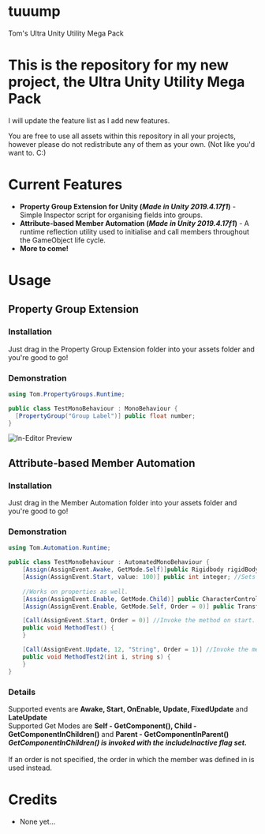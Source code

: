 # tuuump
Tom's Ultra Unity Utility Mega Pack
<h1>This is the repository for my new project, the <b>Ultra Unity Utility Mega Pack</b></h1>
<p>I will update the feature list as I add new features.</p>
<p>You are free to use all assets within this repository in all your projects, however please do not redistribute any of them as your own. (Not like you'd want to. C:)

<h1>Current Features</h1>
<ul>
  <li><b>Property Group Extension for Unity (<i>Made in Unity 2019.4.17f1</i>)</b> - Simple Inspector script for organising fields into groups.</li>
  <li><b>Attribute-based Member Automation (<i>Made in Unity 2019.4.17f1</i>)</b> - A runtime reflection utility used to initialise and call members throughout the GameObject life cycle.</li>
  <li><b>More to come!</b></li>
</ul>

<h1>Usage</h1>
<h2>Property Group Extension</h2>
<h3>Installation</h3>
<p>Just drag in the Property Group Extension folder into your assets folder and you're good to go!</p>

<h3>Demonstration</h3>

```csharp
using Tom.PropertyGroups.Runtime;

public class TestMonoBehaviour : MonoBehaviour {
  [PropertyGroup("Group Label")] public float number;
}
```
<img alt="In-Editor Preview" src="https://i.imgur.com/3UCib4p.gif"/>

<h2>Attribute-based Member Automation</h2>
<h3>Installation</h3>
<p>Just drag in the Member Automation folder into your assets folder and you're good to go!</p>

<h3>Demonstration</h3>

```csharp
using Tom.Automation.Runtime;

public class TestMonoBehaviour : AutomatedMonoBehaviour {
    [Assign(AssignEvent.Awake, GetMode.Self)]public Rigidbody rigidBody; //Calls GetComponent on the member in Awake.
    [Assign(AssignEvent.Start, value: 100)] public int integer; //Sets the value of the member to the value specified in Start.
    
    //Works on properties as well.
    [Assign(AssignEvent.Enable, GetMode.Child)] public CharacterController Controller { get; set; } //Calls GetComponentInChildren in OnEnable.
    [Assign(AssignEvent.Enable, GetMode.Self, Order = 0)] public Transform ObjectTransform { get; set; } //Execution order can be set by changing the Order property.

    [Call(AssignEvent.Start, Order = 0)] //Invoke the method on start.
    public void MethodTest() {
    }

    [Call(AssignEvent.Update, 12, "String", Order = 1)] //Invoke the method in Update with parameters.
    public void MethodTest2(int i, string s) { 
    }
}
```
<h3>Details</h3>
Supported events are <b>Awake, Start, OnEnable, Update, FixedUpdate</b> and <b>LateUpdate</b><br>
Supported Get Modes are <b>Self - GetComponent(), Child - GetComponentInChildren()</b> and <b>Parent - GetComponentInParent()</b><br>
<b><i>GetComponentInChildren() is invoked with the includeInactive flag set.</i></b>
<br><br>
If an order is not specified, the order in which the member was defined in is used instead. 

<h1>Credits</h1>
<ul>
  <li>None yet...</li>
</ul>

